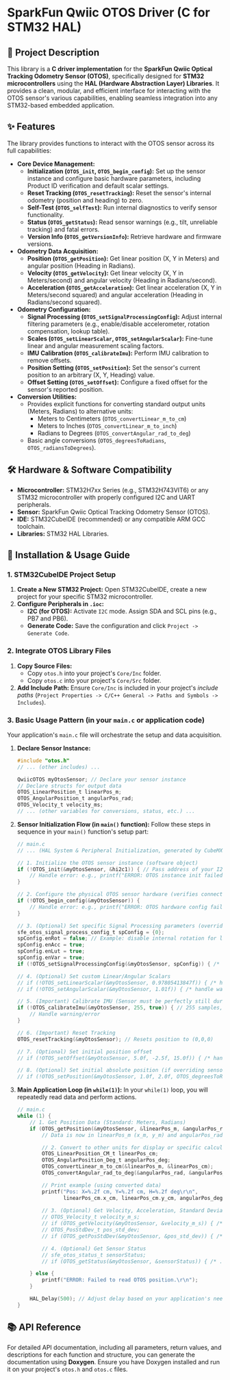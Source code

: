 # SparkFun Qwiic OTOS Driver (C for STM32 HAL)


## 📝 Project Description

This library is a **C driver implementation** for the **SparkFun Qwiic Optical Tracking Odometry Sensor (OTOS)**, specifically designed for **STM32 microcontrollers** using the **HAL (Hardware Abstraction Layer) Libraries**. It provides a clean, modular, and efficient interface for interacting with the OTOS sensor's various capabilities, enabling seamless integration into any STM32-based embedded application.

## ✨ Features

The library provides functions to interact with the OTOS sensor across its full capabilities:

  * **Core Device Management:**
      * **Initialization (`OTOS_init`, `OTOS_begin_config`):** Set up the sensor instance and configure basic hardware parameters, including Product ID verification and default scalar settings.
      * **Reset Tracking (`OTOS_resetTracking`):** Reset the sensor's internal odometry (position and heading) to zero.
      * **Self-Test (`OTOS_selfTest`):** Run internal diagnostics to verify sensor functionality.
      * **Status (`OTOS_getStatus`):** Read sensor warnings (e.g., tilt, unreliable tracking) and fatal errors.
      * **Version Info (`OTOS_getVersionInfo`):** Retrieve hardware and firmware versions.
  * **Odometry Data Acquisition:**
      * **Position (`OTOS_getPosition`):** Get linear position (X, Y in Meters) and angular position (Heading in Radians).
      * **Velocity (`OTOS_getVelocity`):** Get linear velocity (X, Y in Meters/second) and angular velocity (Heading in Radians/second).
      * **Acceleration (`OTOS_getAcceleration`):** Get linear acceleration (X, Y in Meters/second squared) and angular acceleration (Heading in Radians/second squared).
  * **Odometry Configuration:**
      * **Signal Processing (`OTOS_setSignalProcessingConfig`):** Adjust internal filtering parameters (e.g., enable/disable accelerometer, rotation compensation, lookup table).
      * **Scales (`OTOS_setLinearScalar`, `OTOS_setAngularScalar`):** Fine-tune linear and angular measurement scaling factors.
      * **IMU Calibration (`OTOS_calibrateImu`):** Perform IMU calibration to remove offsets.
      * **Position Setting (`OTOS_setPosition`):** Set the sensor's current position to an arbitrary (X, Y, Heading) value.
      * **Offset Setting (`OTOS_setOffset`):** Configure a fixed offset for the sensor's reported position.
  * **Conversion Utilities:**
      * Provides explicit functions for converting standard output units (Meters, Radians) to alternative units:
          * Meters to Centimeters (`OTOS_convertLinear_m_to_cm`)
          * Meters to Inches (`OTOS_convertLinear_m_to_inch`)
          * Radians to Degrees (`OTOS_convertAngular_rad_to_deg`)
      * Basic angle conversions (`OTOS_degreesToRadians`, `OTOS_radiansToDegrees`).

## 🛠️ Hardware & Software Compatibility

  * **Microcontroller:** STM32H7xx Series (e.g., STM32H743VIT6) or any STM32 microcontroller with properly configured I2C and UART peripherals.
  * **Sensor:** SparkFun Qwiic Optical Tracking Odometry Sensor (OTOS).
  * **IDE:** STM32CubeIDE (recommended) or any compatible ARM GCC toolchain.
  * **Libraries:** STM32 HAL Libraries.

## 🚀 Installation & Usage Guide

### 1\. STM32CubeIDE Project Setup

1.  **Create a New STM32 Project:** Open STM32CubeIDE, create a new project for your specific STM32 microcontroller.
2.  **Configure Peripherals in `.ioc`:**
      * **I2C (for OTOS):** Activate `I2C` mode. Assign SDA and SCL pins (e.g., PB7 and PB6).
      * **Generate Code:** Save the configuration and click `Project -> Generate Code`.

### 2\. Integrate OTOS Library Files

1.  **Copy Source Files:**
      * Copy `otos.h` into your project's `Core/Inc` folder.
      * Copy `otos.c` into your project's `Core/Src` folder.
2.  **Add Include Path:** Ensure `Core/Inc` is included in your project's *include paths* (`Project Properties -> C/C++ General -> Paths and Symbols -> Includes`).

### 3\. Basic Usage Pattern (in your `main.c` or application code)

Your application's `main.c` file will orchestrate the setup and data acquisition.

1.  **Declare Sensor Instance:**

    ```c
    #include "otos.h"
    // ... (other includes) ...

    QwiicOTOS myOtosSensor; // Declare your sensor instance
    // Declare structs for output data
    OTOS_LinearPosition_t linearPos_m;
    OTOS_AngularPosition_t angularPos_rad;
    OTOS_Velocity_t velocity_ms;
    // ... (other variables for conversions, status, etc.) ...
    ```

2.  **Sensor Initialization Flow (in `main()` function):**
    Follow these steps in sequence in your `main()` function's setup part:

    ```c
    // main.c
    // ... (HAL System & Peripheral Initialization, generated by CubeMX) ...

    // 1. Initialize the OTOS sensor instance (software object)
    if (!OTOS_init(&myOtosSensor, &hi2c1)) { // Pass address of your I2C handle
        // Handle error: e.g., printf("ERROR: OTOS instance init failed!"); while(1);
    }

    // 2. Configure the physical OTOS sensor hardware (verifies connection, sets defaults)
    if (!OTOS_begin_config(&myOtosSensor)) { 
        // Handle error: e.g., printf("ERROR: OTOS hardware config failed!"); while(1);
    }

    // 3. (Optional) Set specific Signal Processing parameters (overrides default from begin_config)
    sfe_otos_signal_process_config_t spConfig = {0};
    spConfig.enRot = false; // Example: disable internal rotation for local X/Y
    spConfig.enAcc = true;
    spConfig.enLut = true;
    spConfig.enVar = true;
    if (!OTOS_setSignalProcessingConfig(&myOtosSensor, spConfig)) { /* handle warning/error */ }

    // 4. (Optional) Set custom Linear/Angular Scalars
    // if (!OTOS_setLinearScalar(&myOtosSensor, 0.97805413847f)) { /* handle warning/error */ }
    // if (!OTOS_setAngularScalar(&myOtosSensor, 1.01f)) { /* handle warning/error */ }

    // 5. (Important) Calibrate IMU (Sensor must be perfectly still during this call!)
    if (!OTOS_calibrateImu(&myOtosSensor, 255, true)) { // 255 samples, wait until done
        // Handle warning/error
    }

    // 6. (Important) Reset Tracking
    OTOS_resetTracking(&myOtosSensor); // Resets position to (0,0,0)

    // 7. (Optional) Set initial position offset
    // if (!OTOS_setOffset(&myOtosSensor, 5.0f, -2.5f, 15.0f)) { /* handle warning/error */ } // X/Y in CM, H in Degrees

    // 8. (Optional) Set initial absolute position (if overriding sensor's (0,0,0))
    // if (!OTOS_setPosition(&myOtosSensor, 1.0f, 2.0f, OTOS_degreesToRadians(90.0f))) { /* handle warning/error */ } // X/Y in Meters, H in Radians
    ```

3.  **Main Application Loop (in `while(1)`):**
    In your `while(1)` loop, you will repeatedly read data and perform actions.

    ```c
    // main.c
    while (1) {
        // 1. Get Position Data (Standard: Meters, Radians)
        if (OTOS_getPosition(&myOtosSensor, &linearPos_m, &angularPos_rad)) {
            // Data is now in linearPos_m (x_m, y_m) and angularPos_rad (h_rad)

            // 2. Convert to other units for display or specific calculations
            OTOS_LinearPosition_CM_t linearPos_cm;
            OTOS_AngularPosition_Deg_t angularPos_deg;
            OTOS_convertLinear_m_to_cm(&linearPos_m, &linearPos_cm);
            OTOS_convertAngular_rad_to_deg(&angularPos_rad, &angularPos_deg);

            // Print example (using converted data)
            printf("Pos: X=%.2f cm, Y=%.2f cm, H=%.2f deg\r\n", 
                   linearPos_cm.x_cm, linearPos_cm.y_cm, angularPos_deg.h_deg);
            
            // 3. (Optional) Get Velocity, Acceleration, Standard Deviations
            // OTOS_Velocity_t velocity_m_s;
            // if (OTOS_getVelocity(&myOtosSensor, &velocity_m_s)) { /* ... */ }
            // OTOS_PosStdDev_t pos_std_dev;
            // if (OTOS_getPosStdDev(&myOtosSensor, &pos_std_dev)) { /* ... */ }

            // 4. (Optional) Get Sensor Status
            // sfe_otos_status_t sensorStatus;
            // if (OTOS_getStatus(&myOtosSensor, &sensorStatus)) { /* ... check status bits ... */ }

        } else {
            printf("ERROR: Failed to read OTOS position.\r\n");
        }

        HAL_Delay(500); // Adjust delay based on your application's needs
    }
    ```

## 📚 API Reference

For detailed API documentation, including all parameters, return values, and descriptions for each function and structure, you can generate the documentation using **Doxygen**. Ensure you have Doxygen installed and run it on your project's `otos.h` and `otos.c` files.

